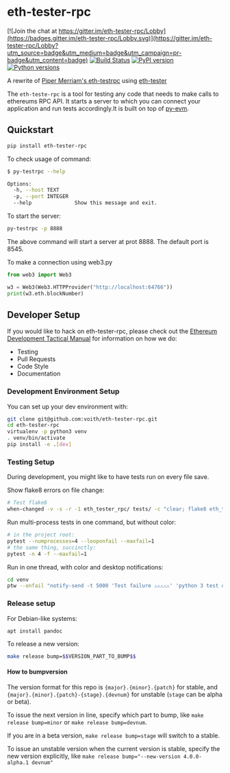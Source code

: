 # eth-tester-rpc

[![Join the chat at https://gitter.im/eth-tester-rpc/Lobby](https://badges.gitter.im/eth-tester-rpc/Lobby.svg)](https://gitter.im/eth-tester-rpc/Lobby?utm_source=badge&utm_medium=badge&utm_campaign=pr-badge&utm_content=badge)
[![Build Status](https://circleci.com/gh/voith/eth-tester-rpc.svg?style=shield)](https://circleci.com/gh/voith/eth-tester-rpc)
[![PyPI version](https://badge.fury.io/py/eth-tester-rpc.svg)](https://badge.fury.io/py/eth-tester-rpc)
[![Python versions](https://img.shields.io/pypi/pyversions/eth-tester-rpc.svg)](https://pypi.python.org/pypi/eth-tester-rpc) 
   

A rewrite of [Piper Merriam's eth-testrpc](https://github.com/pipermerriam/eth-testrpc/tree/master/testrpc) using [eth-tester](https://github.com/ethereum/eth-tester)

The `eth-teste-rpc` is a tool for testing any code that needs to make calls to ethereums RPC API. It starts a server to which you can connect your application and run tests accordingly.It is built on top of [py-evm](https://github.com/ethereum/py-evm).

## Quickstart

```sh
pip install eth-tester-rpc
```

To check usage of command:
```bash
$ py-testrpc --help

Options:
  -h, --host TEXT
  -p, --port INTEGER
  --help              Show this message and exit.
```

To start the server:
```bash
py-testrpc -p 8888
```
The above command will start a server at prot 8888. The default port is 8545.

To make a connection using web3.py
```python
from web3 import Web3

w3 = Web3(Web3.HTTPProvider("http://localhost:64766"))
print(w3.eth.blockNumber)
```

## Developer Setup

If you would like to hack on eth-tester-rpc, please check out the
[Ethereum Development Tactical Manual](https://github.com/pipermerriam/ethereum-dev-tactical-manual)
for information on how we do:

- Testing
- Pull Requests
- Code Style
- Documentation

### Development Environment Setup

You can set up your dev environment with:

```sh
git clone git@github.com:voith/eth-tester-rpc.git
cd eth-tester-rpc
virtualenv -p python3 venv
. venv/bin/activate
pip install -e .[dev]
```

### Testing Setup

During development, you might like to have tests run on every file save.

Show flake8 errors on file change:

```sh
# Test flake8
when-changed -v -s -r -1 eth_tester_rpc/ tests/ -c "clear; flake8 eth_tester_rpc tests && echo 'flake8 success' || echo 'error'"
```

Run multi-process tests in one command, but without color:

```sh
# in the project root:
pytest --numprocesses=4 --looponfail --maxfail=1
# the same thing, succinctly:
pytest -n 4 -f --maxfail=1
```

Run in one thread, with color and desktop notifications:

```sh
cd venv
ptw --onfail "notify-send -t 5000 'Test failure ⚠⚠⚠⚠⚠' 'python 3 test on eth_tester_rpc failed'" ../tests ../eth_tester_rpc
```

### Release setup

For Debian-like systems:
```
apt install pandoc
```

To release a new version:

```sh
make release bump=$$VERSION_PART_TO_BUMP$$
```

#### How to bumpversion

The version format for this repo is `{major}.{minor}.{patch}` for stable, and
`{major}.{minor}.{patch}-{stage}.{devnum}` for unstable (`stage` can be alpha or beta).

To issue the next version in line, specify which part to bump,
like `make release bump=minor` or `make release bump=devnum`.

If you are in a beta version, `make release bump=stage` will switch to a stable.

To issue an unstable version when the current version is stable, specify the
new version explicitly, like `make release bump="--new-version 4.0.0-alpha.1 devnum"`
